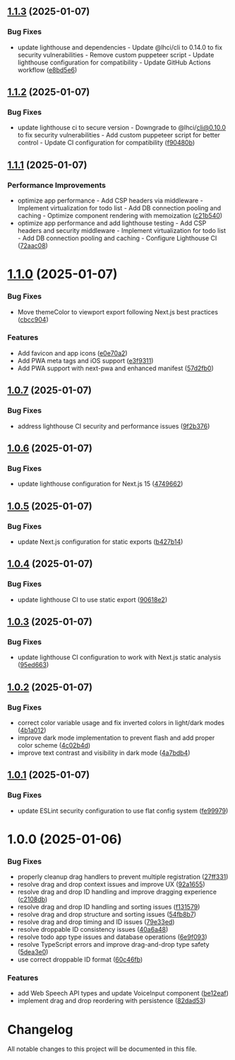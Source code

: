 ## [1.1.3](https://github.com/chrisknu/brutalist_todo/compare/v1.1.2...v1.1.3) (2025-01-07)


### Bug Fixes

* update lighthouse and dependencies - Update @lhci/cli to 0.14.0 to fix security vulnerabilities - Remove custom puppeteer script - Update lighthouse configuration for compatibility - Update GitHub Actions workflow ([e8bd5e6](https://github.com/chrisknu/brutalist_todo/commit/e8bd5e649f937e6c53720805d14f952d373ef4d8))

## [1.1.2](https://github.com/chrisknu/brutalist_todo/compare/v1.1.1...v1.1.2) (2025-01-07)


### Bug Fixes

* update lighthouse ci to secure version - Downgrade to @lhci/cli@0.10.0 to fix security vulnerabilities - Add custom puppeteer script for better control - Update CI configuration for compatibility ([f90480b](https://github.com/chrisknu/brutalist_todo/commit/f90480b34ce5611ffb319d2e04be261685f427f6))

## [1.1.1](https://github.com/chrisknu/brutalist_todo/compare/v1.1.0...v1.1.1) (2025-01-07)


### Performance Improvements

* optimize app performance - Add CSP headers via middleware - Implement virtualization for todo list - Add DB connection pooling and caching - Optimize component rendering with memoization ([c21b540](https://github.com/chrisknu/brutalist_todo/commit/c21b540e037e32f99206237d5973cc205235f75b))
* optimize app performance and add lighthouse testing - Add CSP headers and security middleware - Implement virtualization for todo list - Add DB connection pooling and caching - Configure Lighthouse CI ([72aac08](https://github.com/chrisknu/brutalist_todo/commit/72aac086281976dca65e4eaef63f15add8cb6ebb))

# [1.1.0](https://github.com/chrisknu/brutalist_todo/compare/v1.0.7...v1.1.0) (2025-01-07)


### Bug Fixes

* Move themeColor to viewport export following Next.js best practices ([cbcc904](https://github.com/chrisknu/brutalist_todo/commit/cbcc90471d238d237f8b4d34a3c9c6fe161b4629))


### Features

* Add favicon and app icons ([e0e70a2](https://github.com/chrisknu/brutalist_todo/commit/e0e70a22fa3bbadbea7a8b6ee8707a9b1d9fefb0))
* Add PWA meta tags and iOS support ([e3f9311](https://github.com/chrisknu/brutalist_todo/commit/e3f9311eeb740f8ccca5cca352b09dc0c2796db2))
* Add PWA support with next-pwa and enhanced manifest ([57d2fb0](https://github.com/chrisknu/brutalist_todo/commit/57d2fb0cfc4fa663570747a323f9d15352463356))

## [1.0.7](https://github.com/chrisknu/brutalist_todo/compare/v1.0.6...v1.0.7) (2025-01-07)


### Bug Fixes

* address lighthouse CI security and performance issues ([9f2b376](https://github.com/chrisknu/brutalist_todo/commit/9f2b37643363125ef5a455bb1f98e9db639b0512))

## [1.0.6](https://github.com/chrisknu/brutalist_todo/compare/v1.0.5...v1.0.6) (2025-01-07)


### Bug Fixes

* update lighthouse configuration for Next.js 15 ([4749662](https://github.com/chrisknu/brutalist_todo/commit/4749662332254c17b631da480696659fab67d927))

## [1.0.5](https://github.com/chrisknu/brutalist_todo/compare/v1.0.4...v1.0.5) (2025-01-07)


### Bug Fixes

* update Next.js configuration for static exports ([b427b14](https://github.com/chrisknu/brutalist_todo/commit/b427b14cb9a28428b0fd1b7ebfad4db9b3365e91))

## [1.0.4](https://github.com/chrisknu/brutalist_todo/compare/v1.0.3...v1.0.4) (2025-01-07)


### Bug Fixes

* update lighthouse CI to use static export ([90618e2](https://github.com/chrisknu/brutalist_todo/commit/90618e2761b5e0a3b0b0207cae176239ef998388))

## [1.0.3](https://github.com/chrisknu/brutalist_todo/compare/v1.0.2...v1.0.3) (2025-01-07)


### Bug Fixes

* update lighthouse CI configuration to work with Next.js static analysis ([95ed663](https://github.com/chrisknu/brutalist_todo/commit/95ed663e2124c7db034f16dce97612b7edb73953))

## [1.0.2](https://github.com/chrisknu/brutalist_todo/compare/v1.0.1...v1.0.2) (2025-01-07)


### Bug Fixes

* correct color variable usage and fix inverted colors in light/dark modes ([4b1a012](https://github.com/chrisknu/brutalist_todo/commit/4b1a01286fb02a227704a59cc1913a03f2a18686))
* improve dark mode implementation to prevent flash and add proper color scheme ([4c02b4d](https://github.com/chrisknu/brutalist_todo/commit/4c02b4d23a23cebbc18cd9600fa35945905260f3))
* improve text contrast and visibility in dark mode ([4a7bdb4](https://github.com/chrisknu/brutalist_todo/commit/4a7bdb44e057eb491a8f5ffd39a5daeca36e2c7c))

## [1.0.1](https://github.com/chrisknu/brutalist_todo/compare/v1.0.0...v1.0.1) (2025-01-07)


### Bug Fixes

* update ESLint security configuration to use flat config system ([fe99979](https://github.com/chrisknu/brutalist_todo/commit/fe999798ea4807aeaa800c9de72ae948cec681b3))

# 1.0.0 (2025-01-06)


### Bug Fixes

* properly cleanup drag handlers to prevent multiple registration ([27ff331](https://github.com/chrisknu/brutalist_todo/commit/27ff3313b1f5754762899b6e9395dbf352b4ab58))
* resolve drag and drop context issues and improve UX ([92a1655](https://github.com/chrisknu/brutalist_todo/commit/92a1655c51dd227bbc048e74c0b948371b9cb20d))
* resolve drag and drop ID handling and improve dragging experience ([c2108db](https://github.com/chrisknu/brutalist_todo/commit/c2108db0b6ee9a177644a2e16ea77012fd826e2e))
* resolve drag and drop ID handling and sorting issues ([f131579](https://github.com/chrisknu/brutalist_todo/commit/f131579b93020ca1c84631cf100044d022d85468))
* resolve drag and drop structure and sorting issues ([54fb8b7](https://github.com/chrisknu/brutalist_todo/commit/54fb8b7ae5e4408e5e6f6e241411c949c66bae87))
* resolve drag and drop timing and ID issues ([79e33ed](https://github.com/chrisknu/brutalist_todo/commit/79e33edd76b09ed2f2b10a96a3ae51dd1e64657f))
* resolve droppable ID consistency issues ([40a6a48](https://github.com/chrisknu/brutalist_todo/commit/40a6a48c220ebc68e11745c8cb523d59ee029147))
* resolve todo app type issues and database operations ([6e9f093](https://github.com/chrisknu/brutalist_todo/commit/6e9f093d8897052848166128711d7b0cfc7a4a3c))
* resolve TypeScript errors and improve drag-and-drop type safety ([5dea3e0](https://github.com/chrisknu/brutalist_todo/commit/5dea3e070cc9dde6d6736b170ac4597640ad9b70))
* use correct droppable ID format ([60c46fb](https://github.com/chrisknu/brutalist_todo/commit/60c46fb37523c3747efc47050703135857acde40))


### Features

* add Web Speech API types and update VoiceInput component ([be12eaf](https://github.com/chrisknu/brutalist_todo/commit/be12eaf0fc063944c14c7bc892c8e173d5404736))
* implement drag and drop reordering with persistence ([82dad53](https://github.com/chrisknu/brutalist_todo/commit/82dad5333b83ae764b85904baf658731662a7b74))

# Changelog

All notable changes to this project will be documented in this file.
